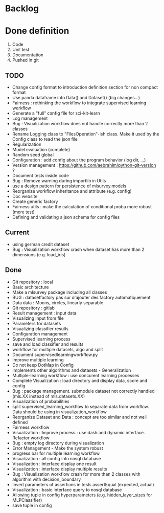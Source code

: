 # Backlog

# Done definition
1. Code 
2. Unit test
3. Documentation
4. Pushed in git

## TODO
* Change config format to introduction definition section for non compact format
* Use panda dataframe into Data() and Dataset() (big changes...)
* Fairness : rethinking the workflow to integrate supervised learning workflow
* Generate a "full" config file for sci-kit-learn
* Log management
* Bug : Visualization workflow does not handle correctly more than 2 classes
* Rename Logging class to "FilesOperation"-ish class. Make it used by the Config class to read the json file
* Regularization
* Model evaluation (complete)
* Random seed global
* Configuration : add config about the program behavior (log dir, ...)
* Version management : https://github.com/aebrahim/python-git-version ?
* Document tests inside code
* Bug : Remove warning during importlib in Utils
* use a design pattern for persistence of mlsurvey.models
* Reorganize workflow inheritance and attribute (e.g. config)
* Doc website
* Create generic factory
* Fairness utils : make the calculation of conditional proba more robust (more test)
* Defining and validating a json schema for config files

## Current
* using german credit dataset
* Bug : Visualization workflow crash when dataset has more than 2 dimensions (e.g. load_iris)

## Done
* Git repository : local
* Basic architecture
* Make a mlsurvey package including all classes
* BUG : datasetfactory pas sur d'ajouter des factory automatiquement
* Data data : Moons, circles, linearly separable
* Git repository : gitlab
* Result management : input data
* Visualizing input from file
* Parameters for datasets
* Visualizing classifier results
* Configuration management
* Supervised learning process
* save and load classifier and results
* workflow for multiple datasets, algo and split
* Document supervisedlearningworkflow.py
* Improve multiple learning
* Do not keep DotMap in Config 
* Implements other algorithms and datasets - Generalization
* Multiple-learning workflow : use concurent learning processes
* Complete Visualization : load directory and display data, score and config
* Bug : package management. submodule dataset not correctly handled (mls.XX instead of mls.datasets.XX)
* Visualization of probabilities
* split supervised_learning_workflow to separate data from workflow. Data should be using in visualization_workflow
* Reorganize Dataset and Data : concept are too similar and not well defined
* Fairness workflow
* Visualization : Improve process : use dash  and dynamic interface. Refactor workflow
* Bug : empty log directory during visualization
* Error Management - Make the system robust
* progress bar for multiple learning workflow
* Visualization : all config into nosql database
* Visualization : interface display one result
* Visualization : interface display multiple results
* Bug : Visualization workflow crash for more than 2 classes with algorithm with decision_boundary
* Invert parameters of assertions in tests assertEqual (expected, actual)
* Visualization : basic interface query to nosql database 
* Allowing tuple in config hyperparameters (e.g. hidden_layer_sizes for MLPClassifier)
* save tuple in config




